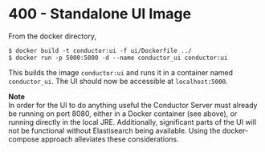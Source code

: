 # 400 - Standalone UI Image

From the docker directory,

```
$ docker build -t conductor:ui -f ui/Dockerfile ../
$ docker run -p 5000:5000 -d --name conductor_ui conductor:ui
```

This builds the image ```conductor:ui``` and runs it in a container named ```conductor_ui```. The UI should now be accessible at ```localhost:5000```.

**Note**<br/>
In order for the UI to do anything useful the Conductor Server must already be running on port 8080, either in a Docker container (see above), or running directly in the local JRE.
Additionally, significant parts of the UI will not be functional without Elastisearch being available. Using the docker-compose approach alleviates these considerations.
